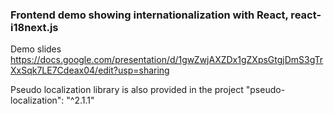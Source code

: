 ### Frontend demo showing internationalization with React, react-i18next.js

Demo slides
https://docs.google.com/presentation/d/1gwZwjAXZDx1gZXpsGtgjDmS3gTrXxSqk7LE7Cdeax04/edit?usp=sharing

Pseudo localization library is also provided in the project
"pseudo-localization": "^2.1.1"
